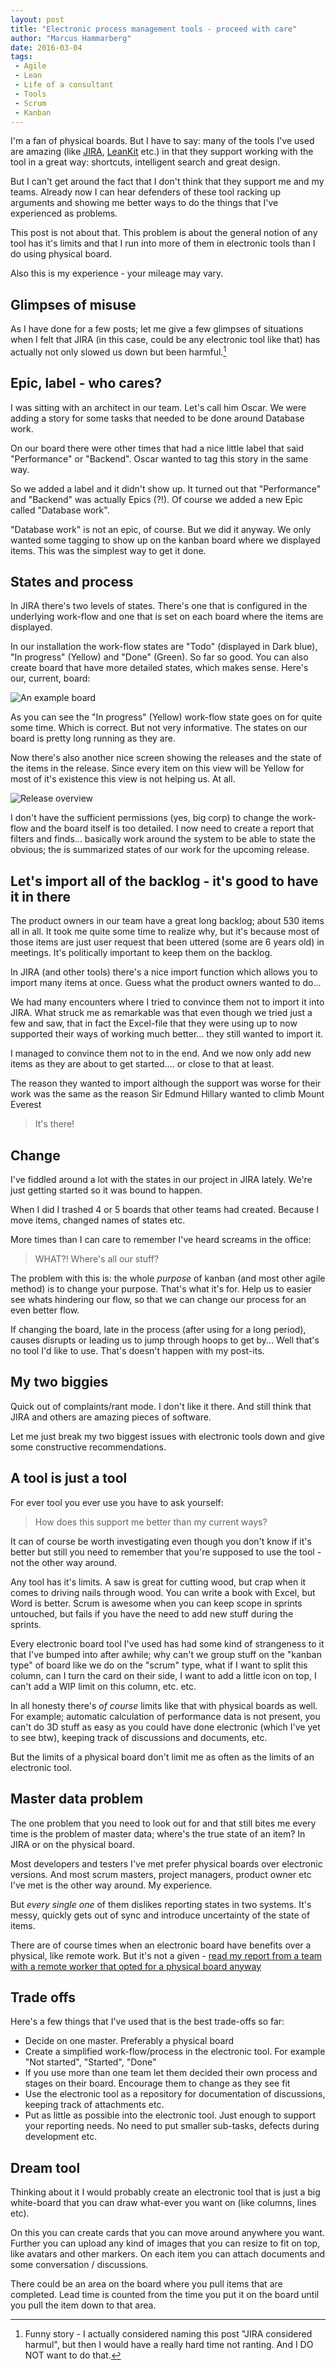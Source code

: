 ```yaml
---
layout: post
title: "Electronic process management tools - proceed with care"
author: "Marcus Hammarberg"
date: 2016-03-04
tags:
 - Agile
 - Lean
 - Life of a consultant
 - Tools
 - Scrum
 - Kanban
---
```


I'm a fan of physical boards. But I have to say: many of the tools I've used are amazing (like [JIRA](https://www.atlassian.com/software/jira), [LeanKit](http://leankit.com/) etc.) in that they support working with the tool in a great way: shortcuts, intelligent search and great design. 

But I can't get around the fact that I don't think that they support me and my teams. Already now I can hear defenders of these tool racking up arguments and showing me better ways to do the things that I've experienced as problems. 

This post is not about that. This problem is about the general notion of any tool has it's limits and that I run into more of them in electronic tools than I do using physical board. 

Also this is my experience - your mileage may vary.

<!-- excerpt-end -->

## Glimpses of misuse
As I have done for a few posts; let me give a few glimpses of situations when I felt that JIRA (in this case, could be any electronic tool like that) has actually not only slowed us down but been harmful.[^1] 

## Epic, label - who cares? 
I was sitting with an architect in our team. Let's call him Oscar. We were adding a story for some tasks that needed to be done around Database work. 

On our board there were other times that had a nice little label that said "Performance" or "Backend". Oscar wanted to tag this story in the same way. 

So we added a label and it didn't show up. It turned out that "Performance" and "Backend" was actually Epics (?!). Of course we added a new Epic called "Database work". 

"Database work" is not an epic, of course. But we did it anyway. We only wanted some tagging to show up on the kanban board where we displayed items. This was the simplest way to get it done. 

## States and process
In JIRA there's two levels of states. There's one that is configured in the underlying work-flow and one that is set on each board where the items are displayed. 

In our installation the work-flow states are "Todo" (displayed in Dark blue), "In progress" (Yellow) and "Done" (Green). So far so good. You can also create board that have more detailed states, which makes sense. Here's our, current, board: 

![An example board](/img/overview_board.png)

As you can see the "In progress" (Yellow) work-flow state goes on for quite some time. Which is correct. But not very informative. The states on our board is pretty long running as they are. 

Now there's also another nice screen showing the releases and the state of the items in the release. Since every item on this view will be Yellow for most of it's existence this view is not helping us. At all. 

![Release overview](/img/release_state.png)

I don't have the sufficient permissions (yes, big corp) to change the work-flow and the board itself is too detailed. I now need to create a report that filters and finds... basically work around the system to be able to state the obvious; the is summarized states of our work for the upcoming release. 

## Let's import all of the backlog - it's good to have it in there
The product owners in our team have a great long backlog; about 530 items all in all. It took me quite some time to realize why, but it's because most of those items are just user request that been uttered (some are 6 years old) in meetings. It's politically important to keep them on the backlog. 

In JIRA (and other tools) there's a nice import function which allows you to import many items at once. Guess what the product owners wanted to do...

We had many encounters where I tried to convince them not to import it into JIRA. What struck me as remarkable was that even though we tried just a few and saw, that in fact the Excel-file that they were using up to now supported their ways of working much better... they still wanted to import it. 

I managed to convince them not to in the end. And we now only add new items as they are about to get started.... or close to that at least. 

The reason they wanted to import although the support was worse for their work was the same as the reason Sir Edmund Hillary wanted to climb Mount Everest

<blockquote>It's there!</blockquote>

## Change
I've fiddled around a lot with the states in our project in JIRA lately. We're just getting started so it was bound to happen. 

When I did I trashed 4 or 5 boards that other teams had created. Because I move items, changed names of states etc. 

More times than I can care to remember I've heard screams in the office: 

<blockquote>WHAT?! Where's all our stuff?</blockquote>

The problem with this is: the whole *purpose* of kanban (and most other agile method) is to change your purpose. That's what it's for. Help us to easier see whats hindering our flow, so that we can change our process for an even better flow. 

If changing the board, late in the process (after using for a long period), causes disrupts or leading us to jump through hoops to get by... Well that's no tool I'd like to use. That's doesn't happen with my post-its.

## My two biggies
Quick out of complaints/rant mode. I don't like it there. And still think that JIRA and others are amazing pieces of software. 

Let me just break my two biggest issues with electronic tools down and give some constructive recommendations.

## A tool is just a tool
For ever tool you ever use you have to ask yourself:

<blockquote>How does this support me better than my current ways?</blockquote>

It can of course be worth investigating even though you don't know if it's better but still you need to remember that you're supposed to use the tool - not the other way around. 

Any tool has it's limits. A saw is great for cutting wood, but crap when it comes to driving nails through wood. You can write a book with Excel, but Word is better. Scrum is awesome when you can keep scope in sprints untouched, but fails if you have the need to add new stuff during the sprints.

Every electronic board tool I've used has had some kind of strangeness to it that I've bumped into after awhile; why can't we group stuff on the "kanban type" of board like we do on the "scrum" type, what if I want to split this column, can I turn the card on their side, I want to add a little icon on top, I can't add a WIP limit on this column, etc. etc. 

In all honesty there's *of course* limits like that with physical boards as well. For example; automatic calculation of performance data is not present, you can't do 3D stuff as easy as you could have done electronic (which I've yet to see btw), keeping track of discussions and documents, etc. 

But the limits of a physical board don't limit me as often as the limits of an electronic tool. 

## Master data problem
The one problem that you need to look out for and that still bites me every time is the problem of master data; where's the true state of an item? In JIRA or on the physical board. 

Most developers and testers I've met prefer physical boards over electronic versions. And most scrum masters, project managers, product owner etc I've met is the other way around. My experience. 

But *every single one* of them dislikes reporting states in two systems. It's messy, quickly gets out of sync and introduce uncertainty of the state of items. 

There are of course times when an electronic board have benefits over a physical, like remote work. But it's not a given - [read my report from a team with a remote worker that opted for a physical board anyway](http://www.marcusoft.net/2012/10/improving-presence-of-remote-worker-in.html)

## Trade offs
Here's a few things that I've used that is the best trade-offs so far:

* Decide on one master. Preferably a physical board
* Create a simplified work-flow/process in the electronic tool. For example "Not started", "Started", "Done"
* If you use more than one team let them decided their own process and stages on their board. Encourage them to change as they see fit
* Use the electronic tool as a repository for documentation of discussions, keeping track of attachments etc.
* Put as little as possible into the electronic tool. Just enough to support your reporting needs. No need to put smaller sub-tasks, defects during development etc. 

## Dream tool
Thinking about it I would probably create an electronic tool that is just a big white-board that you can draw what-ever you want on (like columns, lines etc). 

On this you can create cards that you can move around anywhere you want. Further you can upload any kind of images that you can resize to fit on top, like avatars and other markers. On each item you can attach documents and some conversation / discussions. 

There could be an area on the board where you pull items that are completed. Lead time is counted from the time you put it on the board until you pull the item down to that area. 


 [^1]: Funny story - I actually considered naming this post "JIRA considered harmul", but then I would have a really hard time not ranting. And I DO NOT want to do that. 